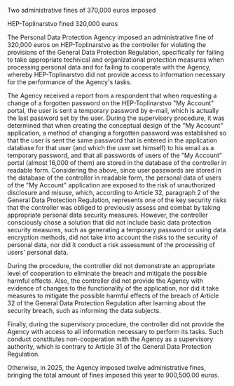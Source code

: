 Two administrative fines of 370,000 euros imposed

HEP-Toplinarstvo fined 320,000 euros

The Personal Data Protection Agency imposed an administrative fine of 320,000 euros on HEP-Toplinarstvo as the controller for violating the provisions of the General Data Protection Regulation, specifically for failing to take appropriate technical and organizational protection measures when processing personal data and for failing to cooperate with the Agency, whereby HEP-Toplinarstvo did not provide access to information necessary for the performance of the Agency's tasks.

The Agency received a report from a respondent that when requesting a change of a forgotten password on the HEP-Toplinarstvo "My Account" portal, the user is sent a temporary password by e-mail, which is actually the last password set by the user. During the supervisory procedure, it was determined that when creating the conceptual design of the "My Account" application, a method of changing a forgotten password was established so that the user is sent the same password that is entered in the application database for that user (and which the user set himself) to his email as a temporary password, and that all passwords of users of the "My Account" portal (almost 16,000 of them) are stored in the database of the controller in readable form. Considering the above, since user passwords are stored in the database of the controller in readable form, the personal data of users of the "My Account" application are exposed to the risk of unauthorized disclosure and misuse, which, according to Article 32, paragraph 2 of the General Data Protection Regulation, represents one of the key security risks that the controller was obliged to previously assess and combat by taking appropriate personal data security measures. However, the controller consciously chose a solution that did not include basic data protection security measures, such as generating a temporary password or using data encryption methods, did not take into account the risks to the security of personal data, nor did it conduct a risk assessment of the processing of users' personal data.

During the procedure, the controller did not demonstrate an appropriate level of cooperation to eliminate the breach and mitigate the possible harmful effects. Also, the controller did not provide the Agency with evidence of changes to the functionality of the application, nor did it take measures to mitigate the possible harmful effects of the breach of Article 32 of the General Data Protection Regulation after learning about the security breach, such as informing the data subjects.

Finally, during the supervisory procedure, the controller did not provide the Agency with access to all information necessary to perform its tasks. Such conduct constitutes non-cooperation with the Agency as a supervisory authority, which is contrary to Article 31 of the General Data Protection Regulation.

Otherwise, in 2025, the Agency imposed twelve administrative fines, bringing the total amount of fines imposed this year to 900,500.00 euros.
